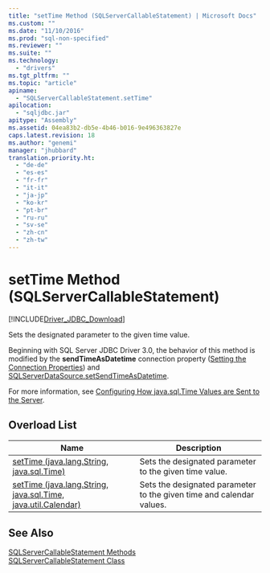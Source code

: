 ```yaml
---
title: "setTime Method (SQLServerCallableStatement) | Microsoft Docs"
ms.custom: ""
ms.date: "11/10/2016"
ms.prod: "sql-non-specified"
ms.reviewer: ""
ms.suite: ""
ms.technology: 
  - "drivers"
ms.tgt_pltfrm: ""
ms.topic: "article"
apiname: 
  - "SQLServerCallableStatement.setTime"
apilocation: 
  - "sqljdbc.jar"
apitype: "Assembly"
ms.assetid: 04ea83b2-db5e-4b46-b016-9e496363827e
caps.latest.revision: 18
ms.author: "genemi"
manager: "jhubbard"
translation.priority.ht: 
  - "de-de"
  - "es-es"
  - "fr-fr"
  - "it-it"
  - "ja-jp"
  - "ko-kr"
  - "pt-br"
  - "ru-ru"
  - "sv-se"
  - "zh-cn"
  - "zh-tw"
---
```

# setTime Method (SQLServerCallableStatement)
[!INCLUDE[Driver_JDBC_Download](../../../connect/jdbc/includes)]

  Sets the designated parameter to the given time value.  
  
 Beginning with SQL Server JDBC Driver 3.0, the behavior of this method is modified by the **sendTimeAsDatetime** connection property ([Setting the Connection Properties](../../../connect/jdbc/setting-the-connection-properties.md)) and [SQLServerDataSource.setSendTimeAsDatetime](../../../connect/jdbc/reference/setsendtimeasdatetime-method--sqlserverdatasource-.md).  
  
 For more information, see [Configuring How java.sql.Time Values are Sent to the Server](../../../connect/jdbc/configuring-how-java.sql.time-values-are-sent-to-the-server.md).  
  
## Overload List  
  
|Name|Description|  
|----------|-----------------|  
|[setTime (java.lang.String, java.sql.Time)](../../../connect/jdbc/reference/settime-method--java.lang.string--java.sql.time-.md)|Sets the designated parameter to the given time value.|  
|[setTime (java.lang.String, java.sql.Time, java.util.Calendar)](../../../connect/jdbc/reference/settime-method--java.lang.string--java.sql.time--java.util.calendar-.md)|Sets the designated parameter to the given time and calendar values.|  
  
## See Also  
 [SQLServerCallableStatement Methods](../../../connect/jdbc/reference/sqlservercallablestatement-methods.md)   
 [SQLServerCallableStatement Class](../../../connect/jdbc/reference/sqlservercallablestatement-class.md)  
  
  